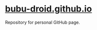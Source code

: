 # [bubu-droid.github.io][websitelink]

Repository for personal GitHub page.

[websitelink]: https://bubudroid.github.io
